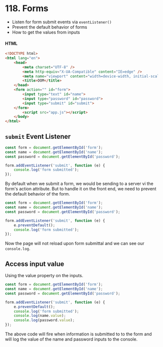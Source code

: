 # 118. Forms

- Listen for form submit events via `eventListener()`
- Prevent the default behavior of forms
- How to get the values from inputs

#### HTML

```html
<!DOCTYPE html>
<html lang="en">
	<head>
		<meta charset="UTF-8" />
		<meta http-equiv="X-UA-Compatible" content="IE=edge" />
		<meta name="viewport" content="width=device-width, initial-scale=1.0" />
		<title>DOM</title>
	</head>
	<form action="" id="form">
		<input type="text" id="name">
		<input type="password" id="password">
		<input type="submit" id="submit">
	</form>
		<script src="app.js"></script>
	</body>
</html>

```

## `submit` Event Listener

```js
const form = document.getElementById('form');
const name = document.getElementById('name');
const password = document.getElementById('password');

form.addEventListener('submit', function (e) {
	console.log('form submitted');
});
```

By default when we submit a form, we would be sending to a server vi the form's action attribute. But to handle it on the front end, we need to prevent the default behavior of the form.

```js
const form = document.getElementById('form');
const name = document.getElementById('name');
const password = document.getElementById('password');

form.addEventListener('submit', function (e) {
	e.preventDefault();
	console.log('form submitted');
});
```

Now the page will not reload upon form submittal and we can see our `console.log`.

## Access input value

Using the value property on the inputs.

```js
const form = document.getElementById('form');
const name = document.getElementById('name');
const password = document.getElementById('password');

form.addEventListener('submit', function (e) {
	e.preventDefault();
	console.log('form submitted');
	console.log(name.value);
	console.log(password.value);
});
```

The above code will fire when information is submitted to to the form and will log the value of the name and password inputs to the console.
